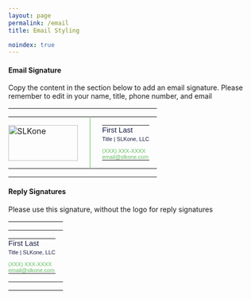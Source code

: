 ```yaml
---
layout: page
permalink: /email
title: Email Styling

noindex: true
---
```




<h4>Email Signature</h4>
<p>Copy the content in the section below to add an email signature. Please remember to edit in your name, title, phone number, and email</p>

<table id="email" width="340" cellspacing="0" cellpadding="0" border="0">
   <tr style="border:0;padding:0;">
      <td style="border:0;padding:0;">
         <table cellspacing="0" cellpadding="0" border="0">
            <tr style="border:0;padding:0;">
               <td valign="top" width="140" height="72" style="padding:0 24px 0 0; vertical-align: middle; border:0;">
               	<a href="http://slk.one" target="_blank"><img alt="SLKone" width="140" height="72px" style="width:140px; height: 72px; vertical-align: middle;" src="https://slkone.com/images/slkone-logo-small.jpg" /></a>
               </td>
               <td style="padding:0 15px 0 24px;vertical-align: top; border:0; border-left: 1px solid #5DBC5B;" valign="top">
                  <table cellspacing="0" cellpadding="0" border="0" style="line-height: 1.1;">
                     <tr style="border:0;padding:0;">
                        <td style="border:0;padding:0;">
                           <div style="font: 15px arial, helvetica, sans-serif;color:#161A41;">First Last</div>
                        </td>
                     </tr>
                     <tr style="border:0;padding:0;">
                        <td style="padding: 4px 0 12px;border:0;">
                           <div style="font: 11px arial, helvetica, sans-serif;color:#161A41;">
                           Title  |  SLKone, LLC   </div>
                        </td>
                     </tr>
                     <tr style="padding: 0;border:0;">
                        <td style="border:0;padding:0;">
                           <div style="color: #5DBC5B;border:0;padding:0;font: 11px arial, helvetica, sans-serif;text-decoration: none;">(XXX) XXX-XXXX</div>
                        </td>
                     </tr>
                     <tr style="padding: 0;border:0;">
                        <td style="border:0;padding:0;">
                           <div style="color: #5DBC5B;border:0;padding:0;font: 11px arial, helvetica, sans-serif;text-decoration: none;">email@slkone.com</div>
                        </td>
                     </tr>
                  </table>
               </td>
            </tr>
         </table>
      </td>
   </tr>
</table>



<h4>Reply Signatures</h4>
<p>Please use this signature, without the logo for reply signatures</p>



<table id="email" width="340" cellspacing="0" cellpadding="0" border="0">
   <tr style="border:0;padding:0;">
      <td style="border:0;padding:0;">
         <table cellspacing="0" cellpadding="0" border="0">
            <tr style="border:0;padding:0;">
               <td style="padding:0 15px 0 0;vertical-align: top; border:0;" valign="top">
                  <table cellspacing="0" cellpadding="0" border="0" style="line-height: 1.1;">
                     <tr style="border:0;padding:0;">
                        <td style="border:0;padding:0;">
                           <div style="font: 15px arial, helvetica, sans-serif;color:#161A41;">First Last</div>
                        </td>
                     </tr>
                     <tr style="border:0;padding:0;">
                        <td style="padding: 4px 0 12px;border:0;">
                           <div style="font: 11px arial, helvetica, sans-serif;color:#161A41;">
                           Title  |  SLKone, LLC   </div>
                        </td>
                     </tr>
                     <tr style="padding: 0;border:0;">
                        <td style="border:0;padding:0;">
                           <div style="color: #5DBC5B;border:0;padding:0;font: 11px arial, helvetica, sans-serif;text-decoration: none;">(XXX) XXX-XXXX</div>
                        </td>
                     </tr>
                     <tr style="padding: 0;border:0;">
                        <td style="border:0;padding:0;">
                           <div style="color: #5DBC5B;border:0;padding:0;font: 11px arial, helvetica, sans-serif;text-decoration: none;">email@slkone.com</div>
                        </td>
                     </tr>
                  </table>
               </td>
            </tr>
         </table>
      </td>
   </tr>
</table>